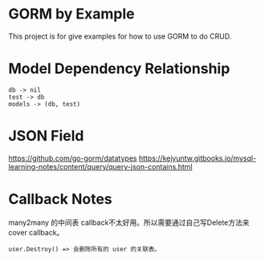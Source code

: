 # GORM by Example

This project is for give examples for how to use GORM to do CRUD.

# Model Dependency Relationship

```
db -> nil
test -> db
models -> (db, test)
```

# JSON Field

https://github.com/go-gorm/datatypes
https://kejyuntw.gitbooks.io/mysql-learning-notes/content/query/query-json-contains.html

# Callback Notes

many2many 的中间表 callback不太好用。所以需要通过自己写Delete方法来cover callback。

```golang
user.Destroy() => 会删除所有的 user 的关联表。
```
